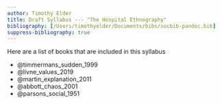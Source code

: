 ```yaml
---
author: Timothy Elder
title: Draft Syllabus --- "The Hospital Ethnography"
bibliography: [/Users/timothyelder/Documents/bibs/socbib-pandoc.bib]
suppress-bibliography: true
---
```


Here are a list of books that are included in this syllabus

- @timmermans_sudden_1999
- @livne_values_2019
- @martin_explanation_2011
- @abbott_chaos_2001
- @parsons_social_1951
